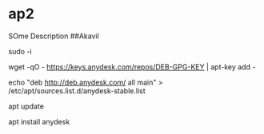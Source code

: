 # ap2

SOme Description
##Akavil

sudo -i

wget -qO - https://keys.anydesk.com/repos/DEB-GPG-KEY | apt-key add -

echo "deb http://deb.anydesk.com/ all main" > /etc/apt/sources.list.d/anydesk-stable.list

apt update

apt install anydesk
